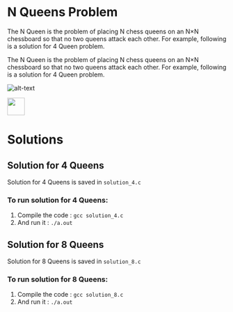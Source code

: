 # N Queens Problem

The N Queen is the problem of placing N chess queens on an N×N chessboard so that no two queens attack each other. For example, following is a solution for 4 Queen problem.

The N Queen is the problem of placing N chess queens on an N×N chessboard so that no two queens attack each other. For example, following is a solution for 4 Queen problem.

![alt-text](https://www.geeksforgeeks.org/wp-content/uploads/NQueen.png "N Queens Problem")

<img src="http://78.media.tumblr.com/32f5b24d7f1f4ed341ce859454bf4d4f/tumblr_inline_mp8cw2LUxd1qz4rgp.gif" width="40" height="40" />

# Solutions

## Solution for 4 Queens

Solution for 4 Queens is saved in `solution_4.c`

### To run solution for 4 Queens:

1. Compile the code : `gcc solution_4.c`
2. And run it : `./a.out`

## Solution for 8 Queens

Solution for 8 Queens is saved in `solution_8.c`

### To run solution for 8 Queens:

1. Compile the code : `gcc solution_8.c`
2. And run it : `./a.out`
